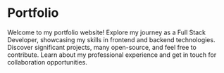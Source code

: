 # Portfolio
Welcome to my portfolio website! Explore my journey as a Full Stack Developer, showcasing my skills in frontend and backend technologies. Discover significant projects, many open-source, and feel free to contribute. Learn about my professional experience and get in touch for collaboration opportunities.
